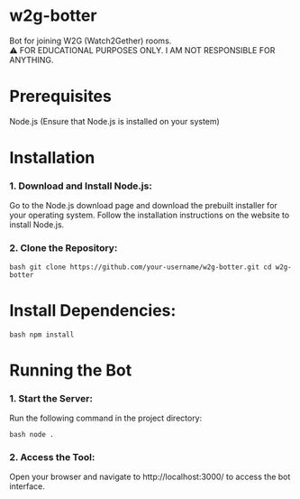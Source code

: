 # w2g-botter

Bot for joining W2G (Watch2Gether) rooms.
<br>
⚠️ FOR EDUCATIONAL PURPOSES ONLY. I AM NOT RESPONSIBLE FOR ANYTHING.

# Prerequisites
Node.js (Ensure that Node.js is installed on your system)

# Installation
### 1. Download and Install Node.js:

Go to the Node.js download page and download the prebuilt installer for your operating system.
Follow the installation instructions on the website to install Node.js.

### 2. Clone the Repository:

`bash
git clone https://github.com/your-username/w2g-botter.git
cd w2g-botter
`

# Install Dependencies:

`bash
npm install
`
# Running the Bot

### 1. Start the Server:

Run the following command in the project directory:

`bash
node .
`

### 2. Access the Tool:
Open your browser and navigate to http://localhost:3000/ to access the bot interface.